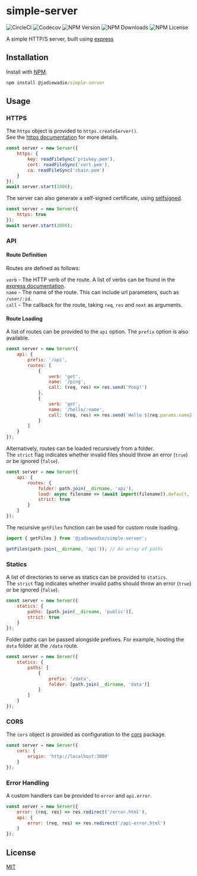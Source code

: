 # simple-server

![CircleCI](https://img.shields.io/circleci/build/github/Jadie-Wadie/simple-server)
![Codecov](https://img.shields.io/codecov/c/github/Jadie-Wadie/simple-server)
![NPM Version](https://img.shields.io/npm/v/@jadiewadie/simple-server)
![NPM Downloads](https://img.shields.io/npm/dm/@jadiewadie/simple-server)
![NPM License](https://img.shields.io/npm/l/@jadiewadie/simple-server)

A simple HTTP/S server, built using [express](https://expressjs.com/)

## Installation

Install with [NPM](https://www.npmjs.com/).

```cmd
npm install @jadiewadie/simple-server
```

## Usage

### HTTPS

The `https` object is provided to `https.createServer()`.<br>
See the [https documentation](https://nodejs.org/api/https.html#https_https_createserver_options_requestlistener) for more details.

```js
const server = new Server({
	https: {
		key: readFileSync('privkey.pem'),
		cert: readFileSync('cert.pem'),
		ca: readFileSync('chain.pem')
	}
});
await server.start(3000);
```

The server can also generate a self-signed certificate, using [selfsigned](https://www.npmjs.com/package/selfsigned).

```js
const server = new Server({
	https: true
});
await server.start(3000);
```

### API

#### Route Definition

Routes are defined as follows:

`verb` - The HTTP verb of the route. A list of verbs can be found in the [express documentation](https://expressjs.com/en/4x/api.html#app.METHOD). <br>
`name` - The name of the route. This can include url parameters, such as `/user/:id`. <br>
`call` - The callback for the route, taking `req`, `res` and `next` as arguments.

#### Route Loading

A list of routes can be provided to the `api` option. The `prefix` option is also available.

```js
const server = new Server({
	api: {
		prefix: '/api',
		routes: [
			{
				verb: 'get',
				name: '/ping',
				call: (req, res) => res.send('Pong!')
			},
			{
				verb: 'get',
				name: '/hello/:name',
				call: (req, res) => res.send(`Hello ${req.params.name}!`)
			}
		]
	}
});
```

Alternatively, routes can be loaded recursively from a folder.<br>
The `strict` flag indicates whether invalid files should throw an error (`true`) or be ignored (`false`).

```js
const server = new Server({
	api: {
		routes: {
			folder: path.join(__dirname, 'api'),
			load: async filename => (await import(filename)).default,
			strict: true
		}
	}
});
```

The recursive `getFiles` function can be used for custom route loading.

```js
import { getFiles } from '@jadiewadie/simple-server';

getFiles(path.join(__dirname, 'api')); // An array of paths
```

### Statics

A list of directories to serve as statics can be provided to `statics`.<br>
The `strict` flag indicates whether invalid paths should throw an error (`true`) or be ignored (`false`).

```js
const server = new Server({
	statics: {
		paths: [path.join(__dirname, 'public')],
		strict: true
	}
});
```

Folder paths can be passed alongside prefixes. For example, hosting the `data` folder at the `/data` route.

```js
const server = new Server({
	statics: {
		paths: [
			{
				prefix: '/data',
				folder: [path.join(__dirname, 'data')]
			}
		]
	}
});
```

### CORS

The `cors` object is provided as configuration to the [cors](https://www.npmjs.com/package/cors#configuration-options) package.

```js
const server = new Server({
	cors: {
		origin: 'http://localhost:3000'
	}
});
```

### Error Handling

A custom handlers can be provided to `error` and `api.error`.

```js
const server = new Server({
	error: (req, res) => res.redirect('/error.html'),
	api: {
		error: (req, res) => res.redirect('/api-error.html')
	}
});
```

## License

[MIT](LICENSE)
